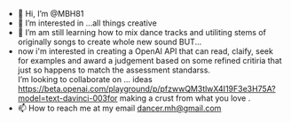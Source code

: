 - 👋 Hi, I’m @MBH81
- 👀 I’m interested in ...all things creative 
- 🌱 I’m am still learning how to mix dance tracks and utiliting stems of originally songs to create whole new sound BUT...
- now i'm interested in creating a OpenAI API that can read, claify, seek for examples and award a judgement based on some refined critiria that just so happens to match the assessment standarss.  
I’m looking to collaborate on ... ideas https://beta.openai.com/playground/p/pfzwwQM3tlwX4I19F3e3H75A?model=text-davinci-003for making a crust from what you love . 
- 📫 How to reach me at my email dancer.mh@gmail.com

<!---
MBH81/MBH81 is a ✨ special ✨ repository because its `README.md` (this file) appears on your GitHub profile.
You can click the Preview link to take a look at your changes.
--->

